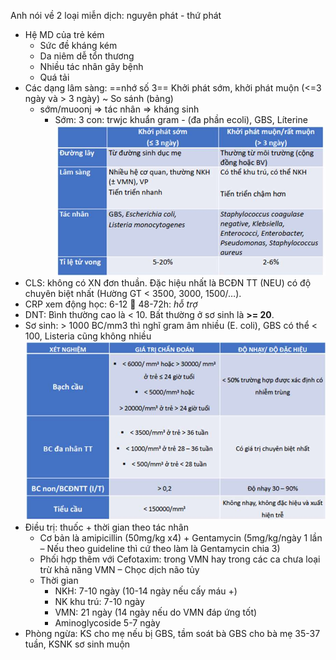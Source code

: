 Anh nói về 2 loại miễn dịch: nguyên phát - thứ phát  
- Hệ MD của trẻ kém  
	- Sức đề kháng kém  
	- Da niêm dễ tổn thương  
	- Nhiều tác nhân gây bệnh  
	- Quá tải  
- Các dạng lâm sàng: ==nhớ số 3== Khởi phát sớm, khởi phát muộn (<=3 ngày và > 3 ngày) ~ So sánh (bảng)  
	- sớm/muoonj => tác nhân => kháng sinh  
		- Sớm: 3 con: trwjc khuẩn gram - (đa phần ecoli), GBS, Líterine  
	![Hệ miễn dịch ở trẻ sơ sinh-1687333236997.jpeg](../../../../../200%20Files/image/image/H%E1%BB%87%20mi%E1%BB%85n%20d%E1%BB%8Bch%20%E1%BB%9F%20tr%E1%BA%BB%20s%C6%A1%20sinh-1687333236997.jpeg)  
- CLS: không có XN đơn thuần. Đặc hiệu nhất là BCĐN TT (NEU) có độ chuyên biệt nhất (Hường GT < 3500, 3000, 1500/…).  
- CRP xem động học: 6-12  48-72h: *hỗ trợ*  
- DNT: Bình thường cao là < 10. Bất thường ở sơ sinh là **>= 20**.   
- Sơ sinh: > 1000 BC/mm3 thì nghĩ gram âm nhiều (E. coli), GBS có thể < 100, Listeria cũng không nhiều  
	![Hệ miễn dịch ở trẻ sơ sinh-1687333247917.jpeg](../../../../../200%20Files/image/image/H%E1%BB%87%20mi%E1%BB%85n%20d%E1%BB%8Bch%20%E1%BB%9F%20tr%E1%BA%BB%20s%C6%A1%20sinh-1687333247917.jpeg)  
- Điều trị: thuốc + thời gian theo tác nhân  
	- Cơ bản là amipicillin (50mg/kg x4) + Gentamycin (5mg/kg/ngày 1 lần – Nếu theo guideline thì cứ theo làm là Gentamycin chia 3)  
	- Phối hợp thêm với Cefotaxim: trong VMN hay trong các ca chưa loại trừ khả năng VMN – Chọc dịch não tủy  
	- Thời gian  
		- NKH: 7-10 ngày (10-14 ngày nếu cấy máu +)  
		- NK khu trú: 7-10 ngày  
		- VMN: 21 ngày (14 ngày nếu do VMN đáp ứng tốt)  
		- Aminoglycoside 5-7 ngày  
- Phòng ngừa: KS cho mẹ nếu bị GBS, tầm soát bà GBS cho bà mẹ 35-37 tuần, KSNK sơ sinh muộn  
